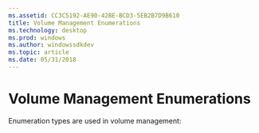 ```yaml
---
ms.assetid: CC3C5192-AE90-42BE-BCD3-5EB2B7D9B610
title: Volume Management Enumerations
ms.technology: desktop
ms.prod: windows
ms.author: windowssdkdev
ms.topic: article
ms.date: 05/31/2018
---
```


# Volume Management Enumerations

Enumeration types are used in volume management:

 

 



